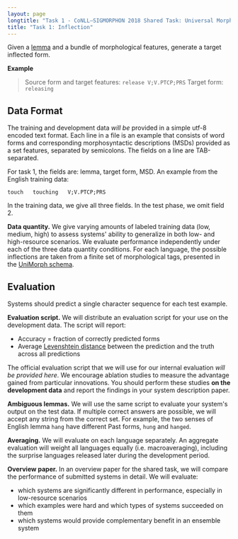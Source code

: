```yaml
---
layout: page
longtitle: "Task 1 - CoNLL–SIGMORPHON 2018 Shared Task: Universal Morphological Reinflection"
title: "Task 1: Inflection"
---
```


Given a [lemma](https://en.wikipedia.org/wiki/Lemma_(morphology)) and a bundle of morphological features, generate a target inflected form.

**Example**

> Source form and target features:
> `release V;V.PTCP;PRS`
> Target form:
> `releasing`

## Data Format


The training and development data *will be* provided in a simple utf-8 encoded text format. Each line in a file is an example that consists of word forms and corresponding morphosyntactic descriptions (MSDs) provided as a set features, separated by semicolons. The fields on a line are TAB-separated.

For task 1, the fields are: lemma, target form, MSD. An example from the English training data:

```
touch   touching   V;V.PTCP;PRS
```

In the training data, we give all three fields. In the test phase, we omit field 2.

**Data quantity.** We give varying amounts of labeled training data (low, medium, high) to assess systems' ability to generalize in both low- and high-resource scenarios. We evaluate performance independently under each of the three data quantity conditions. For each language, the possible inflections are taken from a finite set of morphological tags, presented in the [UniMorph schema](https://unimorph.github.io).

## Evaluation

Systems should predict a single character sequence for each test example.

**Evaluation script.** We will distribute an evaluation script for your use on the development data. The script will report:

* Accuracy = fraction of correctly predicted forms
* Average [Levenshtein distance](https://en.wikipedia.org/wiki/Levenshtein_distance) between the prediction and the truth across all predictions

The official evaluation script that we will use for our internal evaluation *will be provided here*. We encourage ablation studies to measure the advantage gained from particular innovations. You should perform these studies **on the development data** and report the findings in your system description paper.

**Ambiguous lemmas.** We will use the same script to evaluate your system's output on the test data. If multiple correct answers are possible, we will accept any string from the correct set. For example, the two senses of English lemma `hang` have different Past forms, `hung` and `hanged`. 

**Averaging.** We will evaluate on each language separately. An aggregate evaluation will weight all languages equally (i.e. macroaveraging), including the surprise languages released later during the development period.

**Overview paper.** In an overview paper for the shared task, we will compare the performance of submitted systems in detail. We will evaluate:

* which systems are significantly different in performance, especially in low-resource scenarios
* which examples were hard and which types of systems succeeded on them
* which systems would provide complementary benefit in an ensemble system
